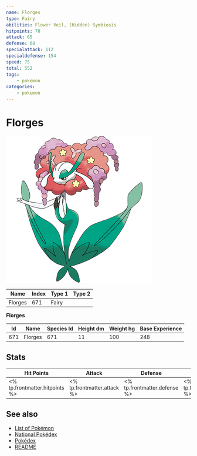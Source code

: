 ```yaml
---
name: Florges
type: Fairy
abilities: Flower Veil, (Hidden) Symbiosis
hitpoints: 78
attack: 65
defense: 68
specialattack: 112
specialdefense: 154
speed: 75
total: 552
tags:
    - pokemon
categories:
    - pokemon
---
```


# Florges


![Florges](images/671.png)

| **Name** | **Index** | **Type 1** | **Type 2** |
|----|----|----|----|
| Florges | 671 | Fairy  |  |

**Florges** 




| **Id** | **Name** | **Species Id** | **Height dm** | **Weight hg** | **Base Experience** |
|--------|----------|----------------|------------|------------|---------------------|
| 671 | Florges | 671 | 11 | 100 | 248 |



## Stats

| **Hit Points** | **Attack** | **Defense** | **Special Attack** | **Special Defense** | **Speed** | **Total** |
|----------------|------------|-------------|--------------------|---------------------|-----------|-----------|
| <% tp.frontmatter.hitpoints %> | <% tp.frontmatter.attack %> | <% tp.frontmatter.defense %> | <% tp.frontmatter.specialattack %> | <% tp.frontmatter.specialdefense %> | <% tp.frontmatter.speed %> | <% tp.frontmatter.total %> |

## See also

- [List of Pokémon](../pokemon.md)
- [National Pokédex](../national_pokedex.md)
- [Pokédex](../pokedex.md)
- [README](../README.md)
